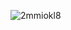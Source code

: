![2mmiokl8](https://github.com/shtrausslearning/Skill-Factory-Machine-Learning-Course/assets/79809117/15daecb6-e5d6-4d85-b9f0-0a0e2a663273)
